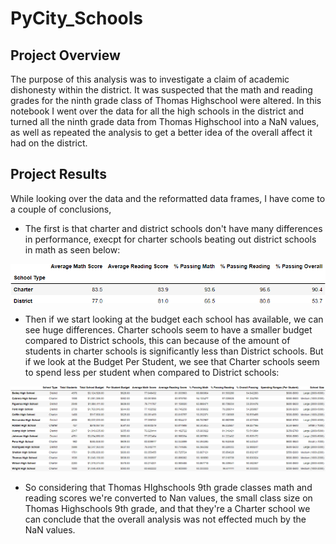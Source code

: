 # PyCity_Schools

## Project Overview
The purpose of this analysis was to investigate a claim of academic dishonesty within the district. It was suspected that the math and reading grades for the ninth grade class of Thomas Highschool were altered. In this notebook I went over the data for all the high schools in the district and turned all the ninth grade data from Thomas Highschool into a NaN values, as well as repeated the analysis to get a better idea of the overall affect it had on the district. 

## Project Results
While looking over the data and the reformatted data frames, I have come to a couple of conclusions,

* The first is that charter and district schools don't have many differences in performance, execpt for charter schools beating out district schools in math as seen below:

![school_type_summary](https://github.com/lrngdtascinc/PyCity_Schools/blob/0249598189ef532149271185407a06162933e39e/school_type_summary.png)

* Then if we start looking at the budget each school has available, we can see huge differences. Charter schools seem to have a smaller budget compared to District schools, this can because of the amount of students in charter schools is significantly less than District schools. But if we look at the Budget Per Student, we see that Charter schools seem to spend less per student when compared to District schools:

![per_school_summary](https://github.com/lrngdtascinc/PyCity_Schools/blob/472735e6d9e66b4c4441e8a2c0dc5cf5f2576913/per_school_sum.png)

* So considering that Thomas HIghschools 9th grade classes math and reading scores we're converted to Nan values, the small class size on Thomas Highschools 9th grade, and that they're a Charter school we can conclude that the overall analysis was not effected much by the NaN values.  
